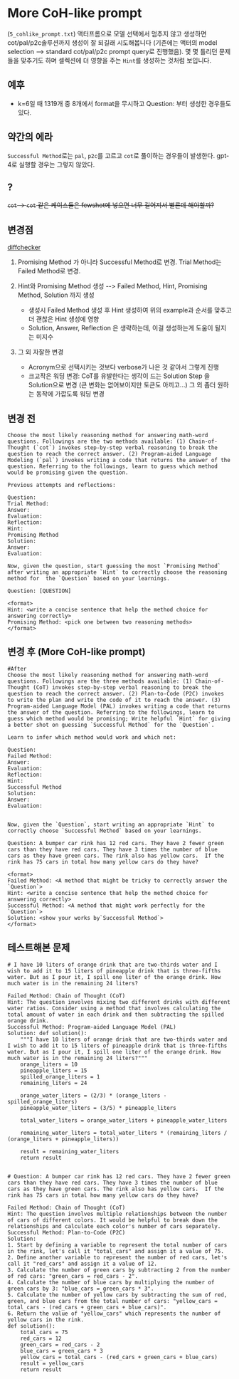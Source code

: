 # More CoH-like prompt 
(`5_cohlike_prompt.txt`)
액터프롬으로 모델 선택에서 멈추지 않고 생성하면 cot/pal/p2c솔루션까지 생성이 잘 되길래 시도해봅니다 (기존에는 액터의 model selection --> standard cot/pal/p2c prompt query로 진행했음). 몇 몇 틀리던 문제들을 맞추기도 하며 셀렉션에 더 영향을 주는 `Hint`를 생성하는 것처럼 보입니다.

## 예후
* k=6일 때 1319개 중 8개에서 format을 무시하고 Question: 부터 생성한 경우들도 있다.

## 약간의 에라
`Successful Method`로는 `pal`, `p2c`를 고르고 `cot`로 풀이하는 경우들이 발생한다. gpt-4로 실행할 경우는 그렇지 않았다.

## ?
~~`cot` -> `cot` 같은 케이스들은 fewshot에 넣으면 너무 길어져서 별론데 해야할까?~~


## 변경점
[diffchecker](https://www.diffchecker.com/yEXqtICX/)

1. Promising Method 가 아니라 Successful Method로 변경. Trial Method는 Failed Method로 변경.
2. Hint와 Promising Method 생성 --> Failed Method, Hint, Promising Method, Solution 까지 생성 
    - 생성시 Failed Method 생성 후 Hint 생성하여 위의 example과 순서를 맞추고 더 괜찮은 Hint 생성에 영향
    - Solution, Answer, Reflection 은 생략하는데, 이걸 생성하는게 도움이 될지는 미지수

3. 그 외 자잘한 변경
    - Acronym으로 선택시키는 것보다 verbose가 나은 것 같아서 그렇게 진행
    - 크고작은 워딩 변경: CoT를 유발한다는 생각이 드는 Solution Step 을 Solution으로 변경 (큰 변화는 없어보이지만 토큰도 아끼고...) 그 외 좀더 원하는 동작에 가깝도록 워딩 변경 

## 변경 전
```
Choose the most likely reasoning method for answering math-word questions. Followings are the two methods available: (1) Chain-of-Thought (`cot`) invokes step-by-step verbal reasoning to break the question to reach the correct answer. (2) Program-aided Language Modeling (`pal`) invokes writing a code that returns the answer of the question. Referring to the followings, learn to guess which method would be promising given the question. 

Previous attempts and reflections:

Question: 
Trial Method: 
Answer: 
Evaluation: 
Reflection: 
Hint: 
Promising Method
Solution: 
Answer: 
Evaluation: 

Now, given the question, start guessing the most `Promising Method` after writing an appropriate `Hint` to correctly choose the reasoning method for  the `Question` based on your learnings. 

Question: [QUESTION]

<format>
Hint: <write a concise sentence that help the method choice for answering correctly>
Promising Method: <pick one between two reasoning methods> 
</format>
```

## 변경 후 (More CoH-like prompt)
```
#After
Choose the most likely reasoning method for answering math-word questions. Followings are the three methods available: (1) Chain-of-Thought (CoT) invokes step-by-step verbal reasoning to break the question to reach the correct answer. (2) Plan-to-Code (P2C) invokes to write the plan and write the code of it to reach the answer. (3) Program-aided Language Model (PAL) invokes writing a code that returns the answer of the question. Referring to the followings, learn to guess which method would be promising; Write helpful `Hint` for giving a better shot on guessing `Successful Method` for the `Question`. 

Learn to infer which method would work and which not:

Question: 
Failed Method: 
Answer: 
Evaluation: 
Reflection: 
Hint: 
Successful Method
Solution: 
Answer: 
Evaluation: 


Now, given the `Question`, start writing an appropriate `Hint` to correctly choose `Successful Method` based on your learnings.

Question: A bumper car rink has 12 red cars. They have 2 fewer green cars than they have red cars. They have 3 times the number of blue cars as they have green cars. The rink also has yellow cars.  If the rink has 75 cars in total how many yellow cars do they have?

<format>
Failed Method: <A method that might be tricky to correctly answer the `Question`>
Hint: <write a concise sentence that help the method choice for answering correctly>
Successful Method: <A method that might work perfectly for the `Question`> 
Solution: <show your works by`Successful Method`>
</format>
```


## 테스트해본 문제 
```
# I have 10 liters of orange drink that are two-thirds water and I wish to add it to 15 liters of pineapple drink that is three-fifths water. But as I pour it, I spill one liter of the orange drink. How much water is in the remaining 24 liters?

Failed Method: Chain of Thought (CoT)
Hint: The question involves mixing two different drinks with different water ratios. Consider using a method that involves calculating the total amount of water in each drink and then subtracting the spilled orange drink.
Successful Method: Program-aided Language Model (PAL)
Solution: def solution():
    """I have 10 liters of orange drink that are two-thirds water and I wish to add it to 15 liters of pineapple drink that is three-fifths water. But as I pour it, I spill one liter of the orange drink. How much water is in the remaining 24 liters?"""
    orange_liters = 10
    pineapple_liters = 15
    spilled_orange_liters = 1
    remaining_liters = 24
    
    orange_water_liters = (2/3) * (orange_liters - spilled_orange_liters)
    pineapple_water_liters = (3/5) * pineapple_liters
    
    total_water_liters = orange_water_liters + pineapple_water_liters
    
    remaining_water_liters = total_water_liters * (remaining_liters / (orange_liters + pineapple_liters))
    
    result = remaining_water_liters
    return result


# Question: A bumper car rink has 12 red cars. They have 2 fewer green cars than they have red cars. They have 3 times the number of blue cars as they have green cars. The rink also has yellow cars.  If the rink has 75 cars in total how many yellow cars do they have?

Failed Method: Chain of Thought (CoT)
Hint: The question involves multiple relationships between the number of cars of different colors. It would be helpful to break down the relationships and calculate each color's number of cars separately.
Successful Method: Plan-to-Code (P2C)
Solution: 
1. Start by defining a variable to represent the total number of cars in the rink, let's call it "total_cars" and assign it a value of 75.
2. Define another variable to represent the number of red cars, let's call it "red_cars" and assign it a value of 12.
3. Calculate the number of green cars by subtracting 2 from the number of red cars: "green_cars = red_cars - 2".
4. Calculate the number of blue cars by multiplying the number of green cars by 3: "blue_cars = green_cars * 3".
5. Calculate the number of yellow cars by subtracting the sum of red, green, and blue cars from the total number of cars: "yellow_cars = total_cars - (red_cars + green_cars + blue_cars)".
6. Return the value of "yellow_cars" which represents the number of yellow cars in the rink.
def solution():
    total_cars = 75
    red_cars = 12
    green_cars = red_cars - 2
    blue_cars = green_cars * 3
    yellow_cars = total_cars - (red_cars + green_cars + blue_cars)
    result = yellow_cars
    return result

```